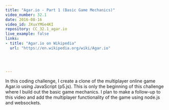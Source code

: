 ```yaml
---
title: "Agar.io - Part 1 (Basic Game Mechanics)"
video_number: 32.1
date: 2016-08-16
video_id: JXuxYMGe4KI
repository: CC_32.1_agar.io
live_example: false
links:
- title: "Agar.io on Wikipedia"  
  url: "https://en.wikipedia.org/wiki/Agar.io"
  


  
---
```


In this coding challenge, I create a clone of the multiplayer online game Agar.io using JavaScript (p5.js). This is only the beginning of this challenge where I build out the basic game mechanics. I plan to make a follow-up to this video and add the multiplayer functionality of the game using node.js and websockets.

